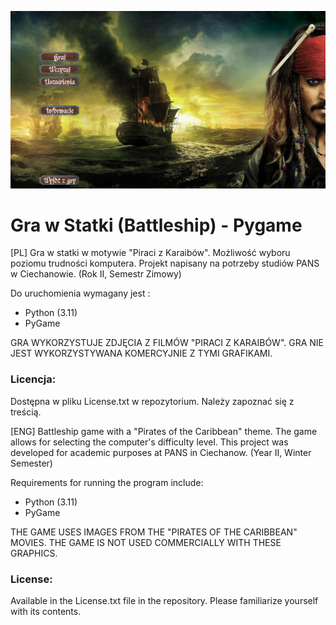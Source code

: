 ![IMG](ShipsCaribbean.png)
# Gra w Statki (Battleship) - Pygame
 [PL]
 Gra w statki w motywie "Piraci z Karaibów". 
 Możliwość wyboru poziomu trudności komputera. 
 Projekt napisany na potrzeby studiów PANS w Ciechanowie. (Rok II, Semestr Zimowy)
 
 Do uruchomienia wymagany jest :
 - Python (3.11)
 - PyGame
 
 GRA WYKORZYSTUJE ZDJĘCIA Z FILMÓW "PIRACI Z KARAIBÓW". 
 GRA NIE JEST WYKORZYSTYWANA KOMERCYJNIE Z TYMI GRAFIKAMI.
 
 ### Licencja:
 Dostępna w pliku License.txt w repozytorium.
 Należy zapoznać się z treścią.

 [ENG]
 Battleship game with a "Pirates of the Caribbean" theme.
 The game allows for selecting the computer's difficulty level.
 This project was developed for academic purposes at PANS in Ciechanow. (Year II, Winter Semester)
 
 Requirements for running the program include:
 - Python (3.11)
 - PyGame
 
 THE GAME USES IMAGES FROM THE "PIRATES OF THE CARIBBEAN" MOVIES.
 THE GAME IS NOT USED COMMERCIALLY WITH THESE GRAPHICS.
 
 ### License:
 Available in the License.txt file in the repository.
 Please familiarize yourself with its contents.